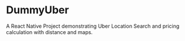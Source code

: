# DummyUber
A React Native Project demonstrating Uber Location Search  and pricing calculation with distance and maps.
